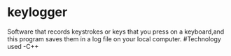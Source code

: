 # keylogger

Software that records keystrokes or keys that you press on a keyboard,and this program saves them in a log file on your local computer.
#Technology used
-C++
